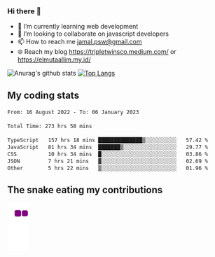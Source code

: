 ### Hi there 👋

<!--
**padepokanpenguin/padepokanpenguin** is a ✨ _special_ ✨ repository because its `README.md` (this file) appears on your GitHub profile.
-->

- 🌱 I’m currently learning  web development
- 👯 I’m looking to collaborate on javascript developers
- 📫 How to reach me jamal.psw@gmail.com
- 🌐 Reach my blog https://tripletwinsco.medium.com/ or https://elmutaallim.my.id/

![Anurag's github stats](https://github-readme-stats.vercel.app/api?username=padepokanpenguin&count_private=true&disable_animations=false&show_icons=true&theme=default)
[![Top Langs](https://github-readme-stats.vercel.app/api/top-langs/?username=padepokanpenguin&theme=default&layout=compact)](https://github.com/padepokanpenguin)

## My coding stats

<!--START_SECTION:waka-->

```text
From: 16 August 2022 - To: 06 January 2023

Total Time: 273 hrs 58 mins

TypeScript   157 hrs 18 mins ██████████████▒░░░░░░░░░░   57.42 %
JavaScript   81 hrs 34 mins  ███████▒░░░░░░░░░░░░░░░░░   29.77 %
CSS          10 hrs 34 mins  █░░░░░░░░░░░░░░░░░░░░░░░░   03.86 %
JSON         7 hrs 21 mins   ▓░░░░░░░░░░░░░░░░░░░░░░░░   02.69 %
Other        5 hrs 22 mins   ▒░░░░░░░░░░░░░░░░░░░░░░░░   01.96 %
```

<!--END_SECTION:waka-->


## The snake eating my contributions
![snake gif](https://github.com/padepokanpenguin/padepokanpenguin/blob/output/github-contribution-grid-snake.gif)
